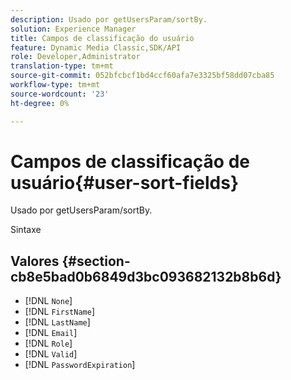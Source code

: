 ```yaml
---
description: Usado por getUsersParam/sortBy.
solution: Experience Manager
title: Campos de classificação do usuário
feature: Dynamic Media Classic,SDK/API
role: Developer,Administrator
translation-type: tm+mt
source-git-commit: 052bfcbcf1bd4ccf60afa7e3325bf58dd07cba85
workflow-type: tm+mt
source-wordcount: '23'
ht-degree: 0%

---
```



# Campos de classificação de usuário{#user-sort-fields}

Usado por getUsersParam/sortBy.

Sintaxe

## Valores {#section-cb8e5bad0b6849d3bc093682132b8b6d}

* [!DNL `None`]
* [!DNL `FirstName`]
* [!DNL `LastName`]
* [!DNL `Email`]
* [!DNL `Role`]
* [!DNL `Valid`]
* [!DNL `PasswordExpiration`]

